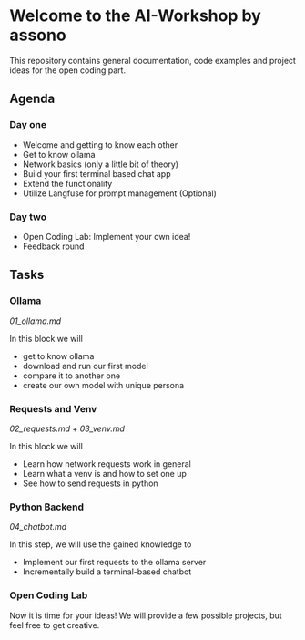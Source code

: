 # Welcome to the AI-Workshop by assono

This repository contains general documentation, code examples and project ideas for the open coding part.

## Agenda

### Day one

- Welcome and getting to know each other
- Get to know ollama
- Network basics (only a little bit of theory)
- Build your first terminal based chat app
- Extend the functionality
- Utilize Langfuse for prompt management (Optional)

### Day two

- Open Coding Lab: Implement your own idea!
- Feedback round

## Tasks

### Ollama

_01_ollama.md_

In this block we will

- get to know ollama
- download and run our first model
- compare it to another one
- create our own model with unique persona

### Requests and Venv

_02_requests.md_ + _03_venv.md_

In this block we will

- Learn how network requests work in general
- Learn what a venv is and how to set one up
- See how to send requests in python

### Python Backend

_04_chatbot.md_

In this step, we will use the gained knowledge to

- Implement our first requests to the ollama server
- Incrementally build a terminal-based chatbot

### Open Coding Lab

Now it is time for your ideas! We will provide a few possible projects, but feel free to get creative.
